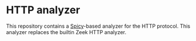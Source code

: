 HTTP analyzer
=============

This repository contains a
[Spicy](https://docs.zeek.org/projects/spicy/en/latest/)-based analyzer for the
HTTP protocol. This analyzer replaces the builtin Zeek HTTP analyzer.
